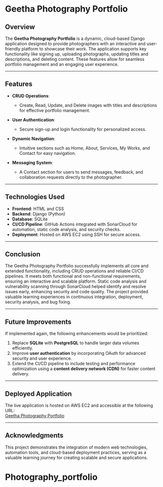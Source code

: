 # Geetha Photography Portfolio

## Overview
The **Geetha Photography Portfolio** is a dynamic, cloud-based Django application designed to provide photographers with an interactive and user-friendly platform to showcase their work. The application supports key functionality like signing up, uploading photographs, updating titles and descriptions, and deleting content. These features allow for seamless portfolio management and an engaging user experience.

---

## Features
- **CRUD Operations**:  
  - Create, Read, Update, and Delete images with titles and descriptions for effective portfolio management.
  
- **User Authentication**:  
  - Secure sign-up and login functionality for personalized access.  

- **Dynamic Navigation**:  
  - Intuitive sections such as Home, About, Services, My Works, and Contact for easy navigation.  

- **Messaging System**:  
  - A Contact section for users to send messages, feedback, and collaboration requests directly to the photographer.

---

## Technologies Used
- **Frontend**: HTML and CSS  
- **Backend**: Django (Python)  
- **Database**: SQLite  
- **CI/CD Pipeline**: GitHub Actions integrated with SonarCloud for automation, static code analysis, and security checks.  
- **Deployment**: Hosted on AWS EC2 using SSH for secure access.  

---

## Conclusion
The Geetha Photography Portfolio successfully implements all core and extended functionality, including CRUD operations and reliable CI/CD pipelines. It meets both functional and non-functional requirements, ensuring an interactive and scalable platform. Static code analysis and vulnerability scanning through SonarCloud helped identify and resolve issues early, enhancing security and code quality. The project provided valuable learning experiences in continuous integration, deployment, security analysis, and bug fixing.

---

## Future Improvements
If implemented again, the following enhancements would be prioritized:
1. Replace **SQLite** with **PostgreSQL** to handle larger data volumes efficiently.  
2. Improve **user authentication** by incorporating OAuth for advanced security and user experience.  
3. Extend the CI/CD pipeline to include testing and performance optimization using a **content delivery network (CDN)** for faster content delivery.

---

## Deployed Application
The live application is hosted on AWS EC2 and accessible at the following URL:  
[Geetha Photography Portfolio](http://ec2-18-215-173-174.compute-1.amazonaws.com:8000/)  

---

## Acknowledgments
This project demonstrates the integration of modern web technologies, automation tools, and cloud-based deployment practices, serving as a valuable learning journey for creating scalable and secure applications.
# Photography_portfolio
